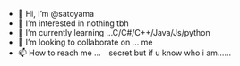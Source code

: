 - 👋 Hi, I’m @satoyama
- 👀 I’m interested in nothing tbh
- 🌱 I’m currently learning ...C/C#/C++/Java/Js/python
- 💞️ I’m looking to collaborate on ... me
- 📫 How to reach me ...　secret but if u know who i am......

<!---
karikaribudou/karikaribudou is a ✨ special ✨ repository because its `README.md` (this file) appears on your GitHub profile.
You can click the Preview link to take a look at your changes.
--->
